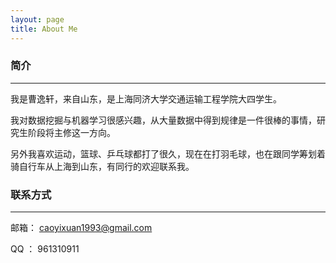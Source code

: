 ```yaml
---
layout: page
title: About Me
---
```


### 简介 ###
----------

我是曹逸轩，来自山东，是上海同济大学交通运输工程学院大四学生。

我对数据挖掘与机器学习很感兴趣，从大量数据中得到规律是一件很棒的事情，研究生阶段将主修这一方向。

另外我喜欢运动，篮球、乒乓球都打了很久，现在在打羽毛球，也在跟同学筹划着骑自行车从上海到山东，有同行的欢迎联系我。

### 联系方式 ###

----------

邮箱： caoyixuan1993@gmail.com

QQ ： 961310911